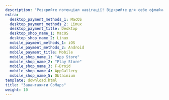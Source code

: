 ```yaml
---
description: "Розкрийте потенціал навігації! Відкрийте для себе офлайн-карти, функції, орієнтовані на приватність, та додаток, створений спільнотою"
extra:
  desktop_payment_methods_1: MacOS
  desktop_payment_methods_2: Linux
  desktop_payment_title: Desktop
  desktop_shop_name_1: MacOS
  desktop_shop_name_2: Linux
  mobile_payment_methods_1: iOS
  mobile_payment_methods_2: Android
  mobile_payment_title: Mobile
  mobile_shop_name_1: "App Store"
  mobile_shop_name_2: "Play Store"
  mobile_shop_name_3: F-Droid
  mobile_shop_name_4: AppGallery
  mobile_shop_name_5: Obtainium
template: download.html
title: "Завантажити CoMaps"
weight: 10
---
```

